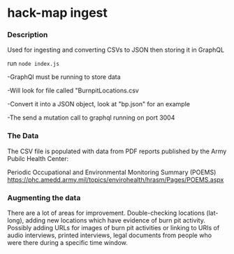 # hack-map ingest

### Description

Used for ingesting and converting CSVs to JSON then storing it in GraphQL

run `node index.js`

-GraphQl must be running to store data

-Will look for file called "BurnpitLocations.csv

-Convert it into a JSON object, look at "bp.json" for an example

-The send a mutation call to graphql running on port 3004


### The Data

The CSV file is populated with data from PDF reports published by the Army Pubilc Health Center:

Periodic Occupational and Environmental Monitoring Summary (POEMS)
https://phc.amedd.army.mil/topics/envirohealth/hrasm/Pages/POEMS.aspx

### Augmenting the data

There are a lot of areas for improvement. Double-checking locations (lat-long), adding new locations which have evidence of burn pit activity. Possibly adding URLs for images of burn pit activities or linking to URIs of audio interviews, printed interviews, legal documents from people who were there during a specific time window.
